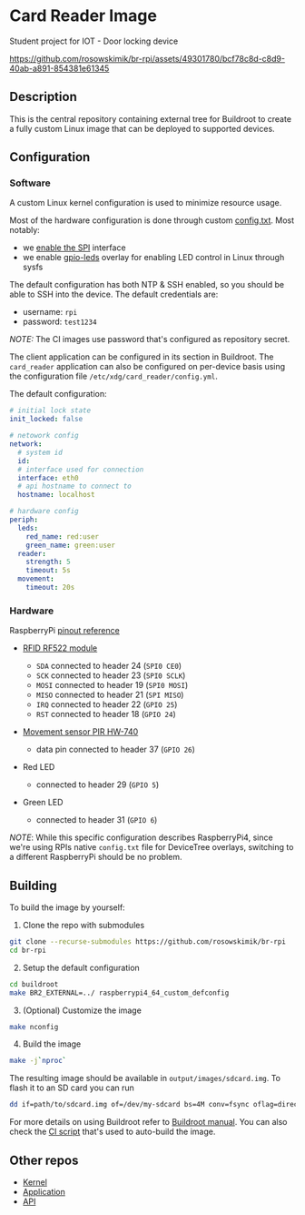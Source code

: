 # Card Reader Image
Student project for IOT - Door locking device

https://github.com/rosowskimik/br-rpi/assets/49301780/bcf78c8d-c8d9-40ab-a891-854381e61345

## Description
This is the central repository containing external tree for Buildroot
to create a fully custom Linux image that can be deployed to supported
devices.

## Configuration

### Software
A custom Linux kernel configuration is used to minimize resource usage.

Most of the hardware configuration is done through custom [config.txt](board/raspberrypi/config.txt). Most notably:
* we [enable the SPI](board/raspberrypi/config.txt#L28) interface
* we enable [gpio-leds](board/raspberrypi/config.txt#L40) overlay for enabling LED control in Linux through sysfs

The default configuration has both NTP & SSH enabled, so you should be able
to SSH into the device. The default credentials are:
* username: `rpi`
* password: `test1234`

*NOTE:* The CI images use password that's configured as repository secret.

The client application can be configured in its section in Buildroot.
The `card_reader` application can also be configured on per-device basis
using the configuration file `/etc/xdg/card_reader/config.yml`.

The default configuration:
```yaml
# initial lock state
init_locked: false

# netowork config
network:
  # system id
  id:
  # interface used for connection
  interface: eth0
  # api hostname to connect to
  hostname: localhost

# hardware config
periph:
  leds:
    red_name: red:user
    green_name: green:user
  reader:
    strength: 5
    timeout: 5s
  movement:
    timeout: 20s
```

### Hardware

RaspberryPi [pinout reference](https://pinout.xyz)

* [RFID RF522 module](https://botland.com.pl/moduly-i-tagi-rfid/6765-modul-rfid-mf-rc522-1356mhz-spi-karta-i-brelok-5904422335014.html)
  - `SDA` connected to header 24 (`SPI0 CE0`)
  - `SCK` connected to header 23 (`SPI0 SCLK`)
  - `MOSI` connected to header 19 (`SPI0 MOSI`)
  - `MISO` connected to header 21 (`SPI MISO`)
  - `IRQ` connected to header 22 (`GPIO 25`)
  - `RST` connected to header 18 (`GPIO 24`)

* [Movement sensor PIR HW-740](https://pl.aliexpress.com/item/1005004748108000.html)
  - data pin connected to header 37 (`GPIO 26`)

* Red LED
  - connected to header 29 (`GPIO 5`)

* Green LED
  - connected to header 31 (`GPIO 6`)

*NOTE*: While this specific configuration describes RaspberryPi4,
since we're using RPIs native `config.txt` file for DeviceTree overlays,
switching to a different RaspberryPi should be no problem.

## Building

To build the image by yourself:

1. Clone the repo with submodules
```bash
git clone --recurse-submodules https://github.com/rosowskimik/br-rpi
cd br-rpi
```

2. Setup the default configuration
```bash
cd buildroot
make BR2_EXTERNAL=../ raspberrypi4_64_custom_defconfig
```

3. (Optional) Customize the image
```bash
make nconfig
```

4. Build the image
```bash
make -j`nproc`
```

The resulting image should be available in `output/images/sdcard.img`.
To flash it to an SD card you can run
```bash
dd if=path/to/sdcard.img of=/dev/my-sdcard bs=4M conv=fsync oflag=direct status=progress
```

For more details on using Buildroot refer to [Buildroot manual](https://buildroot.org/downloads/manual/manual.html).
You can also check the [CI script](.github/workflows/build_image.yml) that's used to auto-build the image.

## Other repos
* [Kernel](https://github.com/rosowskimik/linux-rpi)
* [Application](https://github.com/rosowskimik/card_reader)
* [API](https://github.com/Quar15/SimpleSecuritySystem)
